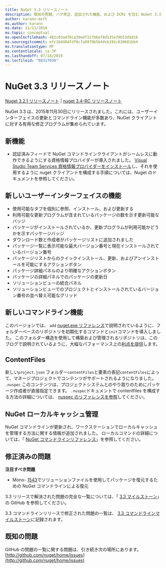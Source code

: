 ```yaml
---
title: NuGet 3.3 リリースノート
description: 既知の問題、バグ修正、追加された機能、および DCRs を含む NuGet 3.3 のリリースノート。
author: karann-msft
ms.author: karann
ms.date: 11/11/2016
ms.topic: conceptual
ms.openlocfilehash: 482c03a4f6ca39edf317b6ef8d535e79b53d5d16
ms.sourcegitcommit: efc18d484fdf0c7a8979b564dcb191c030601bb4
ms.translationtype: MT
ms.contentlocale: ja-JP
ms.lasthandoff: 07/18/2019
ms.locfileid: "68317038"
---
```

# <a name="nuget-33-release-notes"></a>NuGet 3.3 リリースノート

[Nuget 3.2.1 リリースノート](../release-notes/nuget-3.2.1.md) | [nuget 3.4-RC リリースノート](../release-notes/nuget-3.4-RC.md)

NuGet 3.3 は、2015年11月30日にリリースされました。これには、ユーザーインターフェイスの更新とコマンドライン機能が多数あり、NuGet クライアントに対する有用な修正プログラムが集められています。

## <a name="new-features"></a>新機能

* 認証済みフィードで NuGet コマンドラインクライアントがシームレスに動作できるようにする資格情報プロバイダーが導入されました。 [Visual Studio Team Services 資格情報プロバイダーをインストール](../api/nuget-exe-credential-providers.md)し、それを使用するように nuget クライアントを構成する手順については、Nuget のドキュメントを参照してください。

## <a name="new-user-interface-features"></a>新しいユーザーインターフェイスの機能

* 使用可能なタブを個別に参照、インストール、および更新する
* 利用可能な更新プログラムが含まれているパッケージの数を示す更新可能なバッジ
* パッケージがインストールされているか、更新プログラムが利用可能かどうかを示すパッケージバッジ
* ダウンロード数と作成者がパッケージリストに追加されました
* パッケージ一覧に表示可能な最大バージョン番号と現在インストールされているバージョン番号
* パッケージリストからのクイックインストール、更新、およびアンインストールを可能にするアクションボタン
* パッケージ詳細パネルのより明確なアクションボタン
* パッケージの詳細パネルでのパッケージの更新日
* ソリューションビューの統合パネル
* ソリューションビューでのプロジェクトとインストールされているバージョン番号の並べ替え可能なグリッド

## <a name="new-command-line-features"></a>新しいコマンドライン機能

このバージョンでは、 `add` [nuget.exe リファレンス](../reference/nuget-exe-cli-reference.md)で説明されているように、フォルダーベースのリポジトリを初期化するコマンドと`init`コマンドを導入しました。 このフォルダー構造を使用して構築および管理されるリポジトリは、このブログで説明されているように、大幅なパフォーマンス上の[利点を提供](http://blog.nuget.org/20150922/Accelerate-Package-Source.html)します。

## <a name="contentfiles"></a>ContentFiles

新しい`project.json` フォルダー`contentFiles`と要素の表記`contentFiles`によって、マネージプロジェクトでコンテンツがサポートされるようになりました。 `.nuspec`  このコンテンツは、プロジェクトシステムとのやり取りのためにパッケージ作成者が直接指定できます。  `.nuspec`ドキュメントで contentfiles を構成する方法の詳細については、 [nuspec のリファレンスを参照](../reference/nuspec.md)してください。

## <a name="nuget-locals-cache-management"></a>NuGet ローカルキャッシュ管理

NuGet コマンドラインが更新され、ワークステーションでローカルキャッシュを管理する方法に関する情報が追加されました。  ローカルコマンドの詳細については、「 [NuGet コマンドラインリファレンス](../reference/cli-reference/cli-ref-locals.md)」を参照してください。

## <a name="fixed-issues"></a>修正済みの問題

**注目すべき問題**

* Mono- [1543](https://github.com/NuGet/Home/issues/1543)でソリューションファイルを使用してパッケージを復元するための NuGet コマンドラインによる復元

3\.3 リリースで解決された問題の完全な一覧については、「 [3.3 マイルストーン](https://github.com/NuGet/Home/issues?q=is%3Aissue+milestone%3A3.3.0+is%3Aclosed)」の GitHub を参照してください。

3\.3 コマンドラインリリースで修正された問題の一覧は、 [3.3 コマンドラインマイルストーン](https://github.com/NuGet/Home/issues?q=is%3Aissue+is%3Aclosed+milestone%3A3.3.0-commandline)に記録されます。

## <a name="known-issues"></a>既知の問題

GitHub の問題の一覧に関する問題は、引き続き次の場所にあります。[http://github.com/nuget/home/issues](http://github.com/nuget/home/issues)
